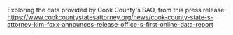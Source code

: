Exploring the data provided by Cook County's SAO, from this press release: https://www.cookcountystatesattorney.org/news/cook-county-state-s-attorney-kim-foxx-announces-release-office-s-first-online-data-report